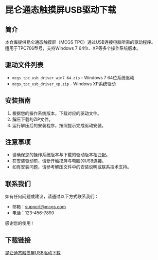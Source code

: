 # 昆仑通态触摸屏USB驱动下载

## 简介
本仓库提供昆仑通态触摸屏（MCGS TPC）通过USB连接电脑所需的驱动程序。适用于TPC706型号，支持Windows 7 64位、XP等多个操作系统版本。

## 驱动文件列表
- `mcgs_tpc_usb_driver_win7_64.zip` - Windows 7 64位系统驱动
- `mcgs_tpc_usb_driver_xp.zip` - Windows XP系统驱动

## 安装指南
1. 根据您的操作系统版本，下载对应的驱动文件。
2. 解压下载的ZIP文件。
3. 运行解压后的安装程序，按照提示完成驱动安装。

## 注意事项
- 请确保您的操作系统版本与下载的驱动版本相匹配。
- 在安装驱动前，请断开触摸屏与电脑的USB连接。
- 如有安装问题，请参考解压文件中的安装说明或联系技术支持。

## 联系我们
如有任何问题或建议，请通过以下方式联系我们：
- 邮箱：support@mcgs.com
- 电话：123-456-7890

感谢您的使用！

## 下载链接

[昆仑通态触摸屏USB驱动下载](https://pan.quark.cn/s/c9c75236ba30)